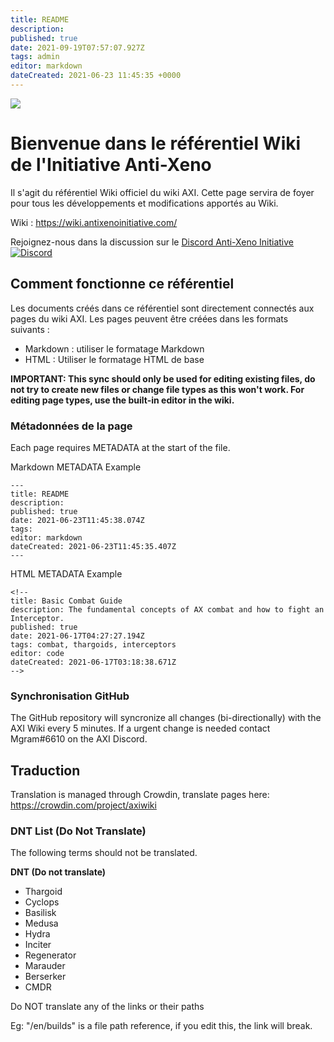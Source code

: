 ```yaml
---
title: README
description:
published: true
date: 2021-09-19T07:57:07.927Z
tags: admin
editor: markdown
dateCreated: 2021-06-23 11:45:35 +0000
---
```


![](img/home.jpg)
# Bienvenue dans le référentiel Wiki de l'Initiative Anti-Xeno
Il s'agit du référentiel Wiki officiel du wiki AXI. Cette page servira de foyer pour tous les développements et modifications apportés au Wiki.

Wiki : https://wiki.antixenoinitiative.com/

Rejoignez-nous dans la discussion sur le [Discord Anti-Xeno Initiative](https://discord.gg/bqmDxdm) [![Discord](https://img.shields.io/discord/591914197219016707.svg?label=&logo=discord&logoColor=ffffff&color=7389D8&labelColor=6A7EC2)](https://discord.gg/bqmDxdm)

## Comment fonctionne ce référentiel

Les documents créés dans ce référentiel sont directement connectés aux pages du wiki AXI. Les pages peuvent être créées dans les formats suivants :

- Markdown : utiliser le formatage Markdown
- HTML : Utiliser le formatage HTML de base

**IMPORTANT: This sync should only be used for editing existing files, do not try to create new files or change file types as this won't work. For editing page types, use the built-in editor in the wiki.**

### Métadonnées de la page

Each page requires METADATA at the start of the file.

Markdown METADATA Example
```
---
title: README
description:
published: true
date: 2021-06-23T11:45:38.074Z
tags:
editor: markdown
dateCreated: 2021-06-23T11:45:35.407Z
---
```

HTML METADATA Example
```
<!--
title: Basic Combat Guide
description: The fundamental concepts of AX combat and how to fight an Interceptor.
published: true
date: 2021-06-17T04:27:27.194Z
tags: combat, thargoids, interceptors
editor: code
dateCreated: 2021-06-17T03:18:38.671Z
-->
```

### Synchronisation GitHub

The GitHub repository will syncronize all changes (bi-directionally) with the AXI Wiki every 5 minutes. If a urgent change is needed contact Mgram#6610 on the AXI Discord.

## Traduction

Translation is managed through Crowdin, translate pages here: https://crowdin.com/project/axiwiki

### DNT List (Do Not Translate)
The following terms should not be translated.

**DNT (Do not translate)**
- Thargoid
- Cyclops
- Basilisk
- Medusa
- Hydra
- Inciter
- Regenerator
- Marauder
- Berserker
- CMDR

Do NOT translate any of the links or their paths

Eg: "/en/builds" is a file path reference, if you edit this, the link will break.
